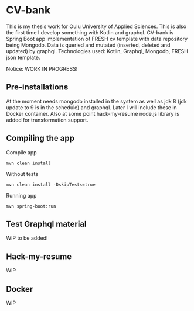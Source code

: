 # CV-bank 

This is my thesis work for Oulu University of Applied Sciences. This is also the first time I develop something with Kotlin and graphql.
CV-bank is Spring Boot app implementation of FRESH cv template with data repository being Mongodb. Data is queried and mutated (inserted, deleted and updated) by graphql. 
Technologies used: Kotlin, Graphql, Mongodb, FRESH json template.

Notice: WORK IN PROGRESS!

## Pre-installations

At the moment needs mongodb installed in the system as well as jdk 8 (jdk update to 9 is in the schedule) and graphql. Later I will include these in Docker container. 
Also at some point hack-my-resume node.js library is added for transformation support. 

## Compiling the app

Compile app
```
mvn clean install
```

Without tests
```
mvn clean install -DskipTests=true
```

Running app
```
mvn spring-boot:run
```

## Test Graphql material
WIP to be added!

## Hack-my-resume
WIP

## Docker
WIP
